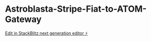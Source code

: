 # Astroblasta-Stripe-Fiat-to-ATOM-Gateway

[Edit in StackBlitz next generation editor ⚡️](https://stackblitz.com/~/github.com/0xSkrillah/Astroblasta-Stripe-Fiat-to-ATOM-Gateway)